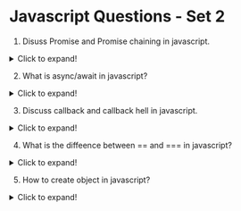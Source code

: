 # Javascript Questions - Set 2


1. Disuss Promise and Promise chaining in javascript.

<details>
  <summary>Click to expand!</summary>

Promises are a way to handle asynchronous operations in JavaScript. They allow you to write code that can be executed asynchronously, without blocking the main thread. Promises are created using the `Promise` constructor, and can be chained together using the `then` method.

Promises have three states: `pending`, `fulfilled`, and `rejected`. When a promise is pending, it means that the asynchronous operation is still in progress. When a promise is fulfilled, it means that the asynchronous operation has completed successfully. When a promise is rejected, it means that the asynchronous operation has failed.

Promises can be chained together using the `then` method. The `then` method takes two arguments: a success callback and an error callback. The success callback is called when the promise is fulfilled, and the error callback is called when the promise is rejected.

Here's an example of using promises to fetch data from an API:

```javascript
fetch('https://api.freeapi.app/v1/jokes/random')
  .then(response => response.json())
  .then(data => console.log(data))
  .catch(error => console.error(error));
```


</details>


2. What is async/await in javascript?

<details>
  <summary>Click to expand!</summary>

Async/await is a syntax feature in JavaScript that allows you to write asynchronous code in a more synchronous way. It uses the `async` and `await` keywords to define asynchronous functions.

Here's an example of using async/await to fetch data from an API:

```javascript
async function fetchData() {
  try {
    const response = await fetch('https://api.freeapi.app/v1/jokes/random');
    const data = await response.json();
    console.log(data);
  } catch (error) {
    console.error(error);
  }
}

fetchData()
  .then(() => console.log('Data fetched'))
  .catch(error => console.error(error));
```

In this example, the `fetchData` function is defined as an asynchronous function using the `async` keyword. The `await` keyword is used to wait for the `fetch` function to complete before moving on to the next line of code. All code after the `await` keyword, rest of the function is executed in the microtask queue.
</details>

3. Discuss callback and callback hell in javascript.
  <details>
  <summary>Click to expand!</summary>
  
  Callback functions are functions that are passed as arguments to other functions and are called when a certain event occurs. They are commonly used in JavaScript to handle asynchronous operations, such as making HTTP requests or reading from a file.

  example:

  ```javascript
  function readFile(filename, callback) {
    fs.readFile(filename, 'utf8', (err, data) => {
      if (err) return callback(err);
      callback(null, data);
    });
  }

  readFile('file.txt', (err, data) => {
    if (err) throw err;
    console.log(data);
  });

  setTimeout(() => {
    console.log('Timeout');
  }, 1000);
  ```

Callback hell is a problem in JavaScript where functions are nested inside each other, making the code difficult to read and understand. It can lead to callbacks being called multiple times or not being called at all, which can cause unexpected behavior.

Here's an example of callback hell:

```javascript

fetchRandomJoke(joke) =>{
  console.log(joke);
  translateJoke(joke, translation) =>{
    console.log(translation);
    writeToFile(translation, file) =>{
      console.log('Joke written to file');
      sendEmail(translation, email) =>{
        console.log('Joke sent to email');
      }
    }
  }
}

//better way to do it
const fetchRandomJoke = async (joke) => {
  const joke = await fetchJoke();
  const translation = await translateJoke(joke);
  await writeToFile(translation, file);
  await sendEmail(translation, email);
}
```

In this example, the `fetchRandomJoke` function is called with a callback function that is passed to the `translateJoke` function. The `translateJoke` function is called with a callback function that is passed to the `writeToFile` function. The `writeToFile` function is called with a callback function that is passed to the `sendEmail` function.

The problem with this code is that the callback functions are nested inside each other, making the code difficult to read and understand. It can lead to callbacks being called multiple times or not being called at all, which can cause unexpected behavior. To avoid callback hell, it's recommended to use async/await or promises to handle asynchronous operations.
  

</details>

4. What is the diffeence between == and === in javascript?

<details>
  <summary>Click to expand!</summary>

`==` compares the values of two operands for equality, while `===` compares the values of two operands for strict equality. In other words, `==` checks if the operands are equal, while `===` checks if the operands are equal and of the same type.

Here's an example of using `==` and `===` in JavaScript:

```javascript
let a = 5;
let b = 5;

console.log(a == b); // Output: true
console.log(a === b); // Output: true

a = '5';
b = '5';

console.log(a == b); // Output: false
console.log(a === b); // Output: false
```

In this example, the `==` operator is used to compare the values of `a` and `b`, and the result is `true`. The `===` operator is used to compare the values of `a` and `b`, and the result is also `true`.

In the second example, the `==` operator is used to compare the values of `a` and `b`, and the result is `false`. The `===` operator is used to compare the values of `a` and `b`, and the result is also `false`.

</details>


5. How to create object in javascript?

<details>
  <summary>Click to expand!</summary>

Objects are a fundamental data type in JavaScript. They can be created using object literals or constructor functions.

Object literals are enclosed in curly braces `{}` and are used to create objects with key-value pairs. Here's an example of an object literal:

```javascript
const person = {
  name: 'John',
  age: 30,
  city: 'New York'
};
```

Constructor functions are used to create objects with custom properties and methods. Here's an example of a constructor function:

```javascript
function Person(name, age, city) {
  this.name = name;
  this.age = age;
  this.city = city;
}

const person = new Person('John', 30, 'New York');
```

In this example, the `Person` function is used as a constructor function to create a new object with the specified properties.

Although there are other ways to create objects such as using the `Object.create()` method, object literals and constructor functions are the most common ways to create objects in JavaScript.

</details>

